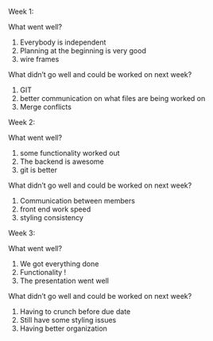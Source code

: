 Week 1:

What went well?

1. Everybody is independent
2. Planning at the beginning is very good
3. wire frames

What didn’t go well and could be worked on next week?

1. GIT
2. better communication on what files are being worked on
3. Merge conflicts

Week 2:

What went well?

1. some functionality worked out
2. The backend is awesome
3. git is better

What didn’t go well and could be worked on next week?

1. Communication between members
2. front end work speed
3. styling consistency

Week 3:

What went well?

1. We got everything done
2. Functionality !
3. The presentation went well

What didn’t go well and could be worked on next week?

1. Having to crunch before due date
2. Still have some styling issues
3. Having better organization
